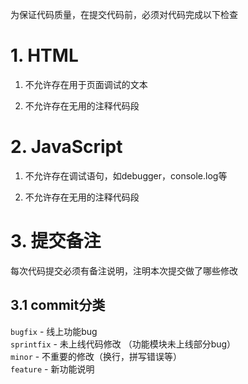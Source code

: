 为保证代码质量，在提交代码前，必须对代码完成以下检查

# 1. HTML

1. 不允许存在用于页面调试的文本

2. 不允许存在无用的注释代码段

# 2. JavaScript

1.  不允许存在调试语句，如debugger，console.log等

2.  不允许存在无用的注释代码段

# 3. 提交备注

每次代码提交必须有备注说明，注明本次提交做了哪些修改

## 3.1 commit分类

`bugfix` - 线上功能bug  
`sprintfix` - 未上线代码修改 （功能模块未上线部分bug）  
`minor` - 不重要的修改（换行，拼写错误等）  
`feature` - 新功能说明